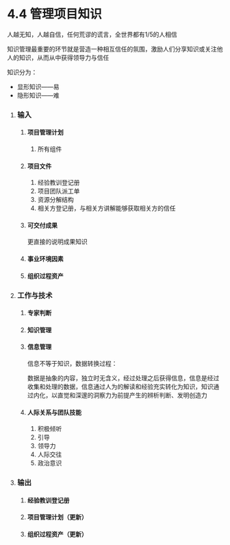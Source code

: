# 4.4 管理项目知识

人越无知，人越自信，任何荒谬的谎言，全世界都有1/5的人相信

知识管理最重要的环节就是营造一种相互信任的氛围，激励人们分享知识或关注他人的知识，从而从中获得领导力与信任

知识分为：

* 显形知识——易
* 隐形知识——难

1. ### 输入

   1. #### 项目管理计划

      1. 所有组件

   2. #### 项目文件

      1. 经验教训登记册
      2. 项目团队派工单
      3. 资源分解结构
      4. 相关方登记册，与相关方讲解能够获取相关方的信任

   3. #### 可交付成果

      更直接的说明成果知识

   4. #### 事业环境因素

   5. #### 组织过程资产

2. ### 工作与技术

   1. #### 专家判断

   2. #### 知识管理

   3. #### 信息管理

      信息不等于知识，数据转换过程：

      数据是抽象的内容，独立时无含义，经过处理之后获得信息，信息是经过收集和处理的数据，信息通过人为的解读和经验充实转化为知识，知识通过内化，以直觉和深邃的洞察力为前提产生的辨析判断、发明创造力

   4. #### 人际关系与团队技能

      1. 积极倾听
      2. 引导
      3. 领导力
      4. 人际交往
      5. 政治意识

3. ### 输出

   1. #### 经验教训登记册

   2. #### 项目管理计划（更新）

   3. #### 组织过程资产（更新）